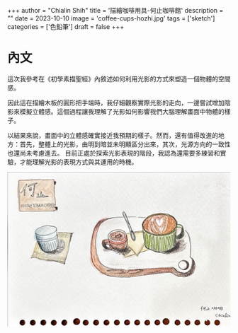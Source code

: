 +++
author = "Chialin Shih"
title = '描繪咖啡用具-何止咖啡館'
description = ""
date = 2023-10-10
image = 'coffee-cups-hozhi.jpg'
tags = ['sketch']
categories = ['色鉛筆']
draft = false
+++
# 內文

這次我參考在《初學素描聖經》內敘述如何利用光影的方式來塑造一個物體的空間感。

因此這在描繪木板的圓形把手端時，我仔細觀察實際光影的走向，一邊嘗試增加陰影來模擬立體感。這個過程讓我理解了光影如何影響我們大腦理解畫面中物體的樣子。

以結果來說，畫面中的立體感確實接近我預期的樣子。然而，還有值得改進的地方：首先，整體上的光影，由明到暗並未明顯區分出來，其次，光源方向的一致性也還尚未考慮進去。
目前正處於探索光影表現的階段，我認為還需要多練習和實驗，才能理解光影的表現方式與其運用的時機。

![＠何止咖啡館](coffee-cups-hozhi.jpg)